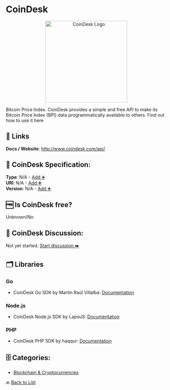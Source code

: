 # CoinDesk
<p align="center">
    <img width="256" src="https://raw.githubusercontent.com/apis-list/apis-list/main/apis/coindesk/logo_256x256.png" alt="CoinDesk Logo"/>
</p>
Bitcoin Price Index. CoinDesk provides a simple and free API to make its Bitcoin Price Index (BPI) data programmatically available to others. Find out how to use it here

##  🔗 Links
**Docs / Website**: http://www.coindesk.com/api/

## 🧬 CoinDesk Specification:
**Type**: N/A - [Add ➕](https://github.com/apis-list/apis-list/edit/main/apis/coindesk/coindesk.yaml)  
**URI**: N/A - [Add ➕](https://github.com/apis-list/apis-list/edit/main/apis/coindesk/coindesk.yaml)  
**Version**: N/A - [Add ➕](https://github.com/apis-list/apis-list/edit/main/apis/coindesk/coindesk.yaml)

## 🆓 Is CoinDesk free?
 Unknown/No 

## 💬 CoinDesk Discussion:
Not yet started. [Start discussion ➡️](https://github.com/apis-list/apis-list/discussions/new)

## 🗂️ Libraries
### Go
-  CoinDesk Go SDK by Martín Raúl Villalba: [Documentation](https://github.com/mvillalba/go-coindesk)
### Node.js
- CoinDesk Node.js SDK by LapsuS: [Documentation](https://github.com/erlapso/node-coindesk)
### PHP
- CoinDesk PHP SDK by haqqur: [Documentation](https://github.com/haqqur/php-btconv)


## 🗄️ Categories:
- [Blockchain & Cryptocurrencies](https://github.com/apis-list/apis-list#blockchain--cryptocurrencies-)

🔙  [Back to List](https://github.com/apis-list/apis-list)
